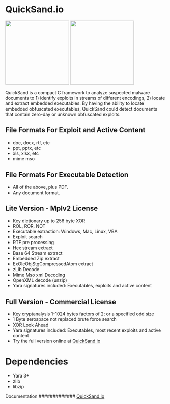 
# QuickSand.io
<img width=200 height=200 src=https://repo.quicksand.io/quicksand.png>
<img src="https://quicksand.io/images/quicksand.png" border=0 height=200>

QuickSand is a compact C framework to analyze suspected malware documents to 1) identify exploits in streams of different encodings, 2) locate and extract embedded executables. By having the ability to locate embedded obfuscated executables, QuickSand could detect documents that contain zero-day or unknown obfuscated exploits.

## File Formats For Exploit and Active Content

- doc, docx, rtf, etc
- ppt, pptx, etc
- xls, xlsx, etc
- mime mso


## File Formats For Executable Detection

- All of the above, plus PDF.
- Any document format.


## Lite Version - Mplv2 License

- Key dictionary up to 256 byte XOR
- ROL, ROR, NOT
- Executable extraction: Windows, Mac, Linux, VBA
- Exploit search
- RTF pre processing
- Hex stream extract
- Base 64 Stream extract
- Embedded Zip extract
- ExOleObjStgCompressedAtom extract
- zLib Decode
- Mime Mso xml Decoding
- OpenXML decode (unzip)
- Yara signatures included: Executables, exploits and active content


## Full Version - Commercial License

- Key cryptanalysis 1-1024 bytes factors of 2; or a specified odd size
- 1 Byte zerospace not replaced brute force search
- XOR Look Ahead
- Yara signatures included: Executables, most recent exploits and active content
- Try the full version online at [QuickSand.io](https://quicksand.io/)


# Dependencies

- Yara 3+
- zlib
- libzip

Documentation
#############
[QuickSand.io](https://quicksand.io/)


